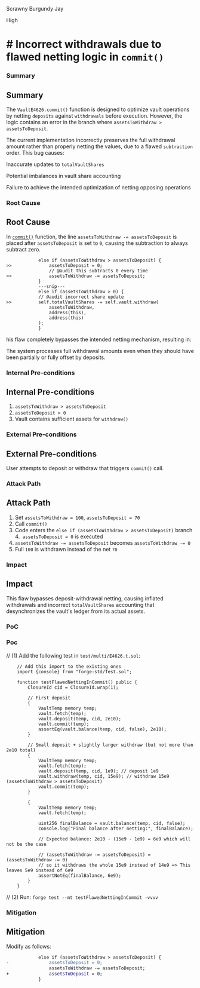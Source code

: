 Scrawny Burgundy Jay

High

# # Incorrect withdrawals due to flawed netting logic in `commit()`

### Summary

## Summary
The `VaultE4626.commit()` function is designed to optimize vault operations by netting `deposits` against `withdrawals` before execution. However, the logic contains an error in the branch where `assetsToWithdraw > assetsToDeposit`.

The current implementation incorrectly preserves the full withdrawal amount rather than properly netting the values, due to a flawed `subtraction` order. This bug causes:

Inaccurate updates to `totalVaultShares`

Potential imbalances in vault share accounting

Failure to achieve the intended optimization of netting opposing operations

### Root Cause

## Root Cause
In [`commit()`](https://github.com/sherlock-audit/2025-04-burve/blob/main/Burve/src/multi/vertex/E4626.sol#L71-L74) function, the line `assetsToWithdraw -= assetsToDeposit` is placed after `assetsToDeposit` is set to `0`, causing the subtraction to always subtract zero. 
```solidity
            else if (assetsToWithdraw > assetsToDeposit) {
>>              assetsToDeposit = 0;
                // @audit This subtracts 0 every time
>>              assetsToWithdraw -= assetsToDeposit;
            }
            ---snip---
            else if (assetsToWithdraw > 0) {
            // @audit incorrect share update
>>          self.totalVaultShares -= self.vault.withdraw(
                assetsToWithdraw,
                address(this),
                address(this)
            );
            }
```
his flaw completely bypasses the intended netting mechanism, resulting in:

The system processes full withdrawal amounts even when they should have been partially or fully offset by deposits.

### Internal Pre-conditions

## Internal Pre-conditions
1. `assetsToWithdraw > assetsToDeposit`
2. `assetsToDeposit > 0`
3. Vault contains sufficient assets for `withdraw()`

### External Pre-conditions

## External Pre-conditions
User attempts to deposit or withdraw that triggers `commit()` call.

### Attack Path

## Attack Path
1. Set `assetsToWithdraw = 100`, `assetsToDeposit = 70`
2. Call `commit()`
3. Code enters the `else if (assetsToWithdraw > assetsToDeposit)` branch
4.` assetsToDeposit = 0` is executed
5. `assetsToWithdraw -= assetsToDeposit` becomes `assetsToWithdraw -= 0`
6. Full `100` is withdrawn instead of the net `70`

### Impact

## Impact
This flaw bypasses deposit-withdrawal netting, causing inflated withdrawals and incorrect `totalVaultShares` accounting that desynchronizes the vault's ledger from its actual assets.

### PoC

### Poc
// (1) Add the following test in `test/multi/E4626.t.sol`:
```solidity
    // Add this import to the existing ones
    import {console} from "forge-std/Test.sol";

    function testFlawedNettingInCommit() public {
        ClosureId cid = ClosureId.wrap(1);

        // First deposit
        {
            VaultTemp memory temp;
            vault.fetch(temp);
            vault.deposit(temp, cid, 2e10);
            vault.commit(temp);
            assertEq(vault.balance(temp, cid, false), 2e10);
        }

        // Small deposit + slightly larger withdraw (but not more than 2e10 total)
        {
            VaultTemp memory temp;
            vault.fetch(temp);
            vault.deposit(temp, cid, 1e9); // deposit 1e9
            vault.withdraw(temp, cid, 15e9); // withdraw 15e9 (assetsToWithdraw > assetsToDeposit)
            vault.commit(temp);
        }

        {
            VaultTemp memory temp;
            vault.fetch(temp);

            uint256 finalBalance = vault.balance(temp, cid, false);
            console.log("Final balance after netting:", finalBalance);

            // Expected balance: 2e10 - (15e9 - 1e9) = 6e9 which will not be the case
            
            // (assetsToWithdraw -= assetsToDeposit) = (assetsToWithdraw -= 0)
            // so it withdraws the whole 15e9 instead of 14e9 => This leaves 5e9 instead of 6e9
            assertNotEq(finalBalance, 6e9);
        }
    }
```
// (2) Run: `forge test --mt testFlawedNettingInCommit -vvvv`


### Mitigation

## Mitigation
Modify as follows:
```diff
            else if (assetsToWithdraw > assetsToDeposit) {
-               assetsToDeposit = 0;
                assetsToWithdraw -= assetsToDeposit;
+               assetsToDeposit = 0;
            }
```
